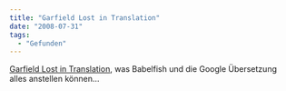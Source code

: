 ```yaml
---
title: "Garfield Lost in Translation"
date: "2008-07-31"
tags:
  - "Gefunden"
---
```


[Garfield Lost in Translation](http://blogoscoped.com/files/garfield.html), was Babelfish und die Google Übersetzung alles anstellen können…
